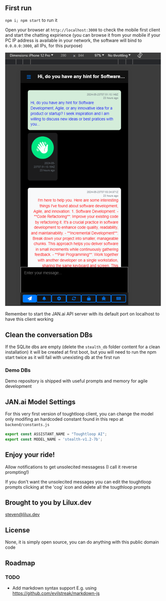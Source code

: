 ## First run

`npm i; npm start` to run it

Open your browser at `http://localhost:3000` to check the mobile first client and start the chatting expirience (you can browse it from your mobile if your PC IP address is available in your network, the software will bind to `0.0.0.0:3000`, all IPs, for this purpose) 

![Demo mobile](/shot.png)

Remember to start the JAN.ai API server with its default port on localhost to have this client working


## Clean the conversation DBs

If the SQLite dbs are empty (delete the `stealth_db` folder content for a clean installation) it will be created at first boot, but you will need to run the npm start twice as it will fail with unexisting db at the first run

### Demo DBs

Demo repository is shipped with useful prompts and memory for agile development

## JAN.ai Model Settings

For this very first version of toughtloop client, you can change the model only modifing an hardcoded constant found in this repo at `backend/constants.js`

```js
export const ASSISTANT_NAME = "Toughtloop AI";
export const MODEL_NAME = 'stealth-v1.2-7b';
```

## Enjoy your ride!

Allow notifications to get unsolecited messagess (I call it reverse prompting!)

If you don't want the unsolecited messages you can edit the toughtloop prompts clicking at the 'cog' icon and delete all the tougthloop prompts


## Brought to you by Lilux.dev

steven@lilux.dev

## License

None, it is simply open source, you can do anything with this public domain code

## Roadmap

### TODO

- Add markdown syntax support
    E.g. using https://github.com/evilstreak/markdown-js